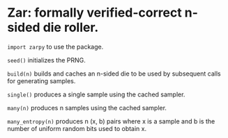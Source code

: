 # Zar: formally verified-correct n-sided die roller.

`import zarpy` to use the package.

`seed()` initializes the PRNG.

`build(n)` builds and caches an n-sided die to be used by subsequent calls for generating samples.

`single()` produces a single sample using the cached sampler.

`many(n)` produces n samples using the cached sampler.

`many_entropy(n)` produces n (x, b) pairs where x is a sample and b is the number of uniform random bits used to obtain x.